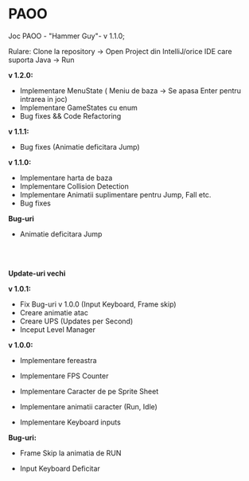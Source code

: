 # PAOO

Joc PAOO - "Hammer Guy"- v 1.1.0;

Rulare: Clone la repository -> Open Project din IntelliJ/orice IDE care suporta Java -> Run

<strong>v 1.2.0:</strong>

- Implementare MenuState ( Meniu de baza -> Se apasa Enter pentru intrarea in joc)
- Implementare GameStates cu enum 
- Bug fixes && Code Refactoring


<strong>v 1.1.1:</strong>

- Bug fixes (Animatie deficitara Jump)

<strong>v 1.1.0:</strong>

- Implementare harta de baza 
- Implementare Collision Detection
- Implementare Animatii suplimentare pentru Jump, Fall etc.
- Bug fixes

<strong>Bug-uri</strong>
- Animatie deficitara Jump

<br></br>


<strong>Update-uri vechi</strong>

<strong>v 1.0.1:</strong>

- Fix Bug-uri v 1.0.0 (Input Keyboard, Frame skip)
- Creare animatie atac
- Creare UPS (Updates per Second)
- Inceput Level Manager

<strong>v 1.0.0:</strong>

- Implementare fereastra

- Implementare FPS Counter

- Implementare Caracter de pe Sprite Sheet

- Implementare animatii caracter (Run, Idle)

- Implementare Keyboard inputs


<b>Bug-uri:</b> 

- Frame Skip la animatia de RUN

- Input Keyboard Deficitar
         
